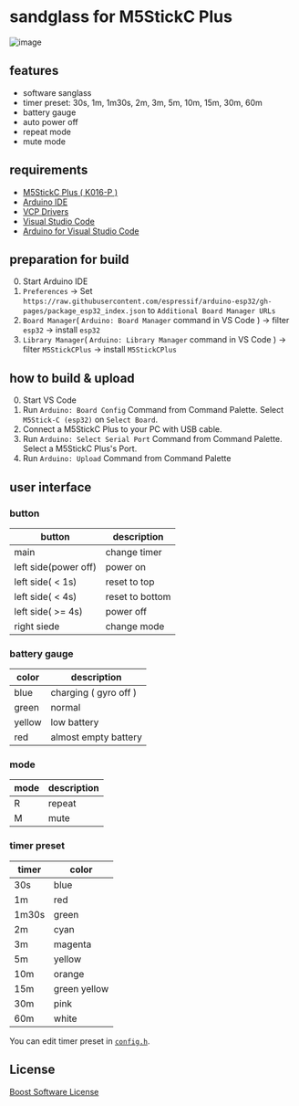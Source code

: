 # sandglass for M5StickC Plus

![image](https://user-images.githubusercontent.com/645907/173222306-3b8348a4-ee0d-4407-831d-d796709369be.png)

## features

- software sanglass
- timer preset: 30s, 1m, 1m30s, 2m, 3m, 5m, 10m, 15m, 30m, 60m
- battery gauge
- auto power off
- repeat mode
- mute mode

## requirements

- [M5StickC Plus ( K016-P )](https://docs.m5stack.com/en/core/m5stickc_plus)
- [Arduino IDE](https://www.arduino.cc/en/software)
- [VCP Drivers](https://ftdichip.com/drivers/vcp-drivers/)
- [Visual Studio Code](https://code.visualstudio.com/)
- [Arduino for Visual Studio Code](https://marketplace.visualstudio.com/items?itemName=vsciot-vscode.vscode-arduino)

## preparation for build

0. Start Arduino IDE
1. `Preferences` -> Set `https://raw.githubusercontent.com/espressif/arduino-esp32/gh-pages/package_esp32_index.json` to `Additional Board Manager URLs`
2. `Board Manager`( `Arduino: Board Manager` command in VS Code ) -> filter `esp32` -> install `esp32`
3. `Library Manager`( `Arduino: Library Manager` command in VS Code ) -> filter `M5StickCPlus` -> install `M5StickCPlus`

## how to build & upload

0. Start VS Code
1. Run `Arduino: Board Config` Command from Command Palette. Select `M5Stick-C (esp32)` on `Select Board`.
2. Connect a M5StickC Plus to your PC with USB cable.
3. Run `Arduino: Select Serial Port` Command from Command Palette. Select a M5StickC Plus's Port.
4. Run `Arduino: Upload` Command from Command Palette

## user interface

### button

|button|description|
|---|---|
|main|change timer|
|left side(power off)|power on|
|left side( < 1s)|reset to top|
|left side( < 4s)|reset to bottom|
|left side( >= 4s)|power off|
|right siede|change mode|

### battery gauge

|color|description|
|---|---|
|blue|charging ( gyro off )|
|green|normal|
|yellow|low battery|
|red|almost empty battery|

### mode

|mode|description|
|---|---|
|R|repeat|
|M|mute|

### timer preset

|timer|color|
|---|---|
|30s|blue|
|1m|red|
|1m30s|green|
|2m|cyan|
|3m|magenta|
|5m|yellow|
|10m|orange|
|15m|green yellow|
|30m|pink|
|60m|white|

You can edit timer preset in [`config.h`](./config.h).

## License

[Boost Software License](./LICENSE_1_0.txt)
